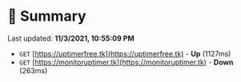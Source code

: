 # 📖 Summary
Last updated: **11/3/2021, 10:55:09 PM**

- `GET` [https://uptimerfree.tk](https://uptimerfree.tk) - **Up** (1127ms)
- `GET` [https://monitoruptimer.tk](https://monitoruptimer.tk) - **Down** (263ms)
